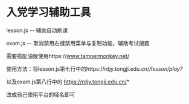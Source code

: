 # 入党学习辅助工具

lesson.js -- 辅助自动刷课

exam.js --  取消禁用右键禁用菜单与复制功能，辅助考试搜题

需要搭配油猴使用https://www.tampermonkey.net/

使用方法：将lesson.js第七行中的https://rdjy.tongji.edu.cn/*/lesson/play?*

以及exam.js第八行中的 https://rdjy.tongji.edu.cn/*

改成自己使用平台的域名即可



